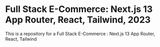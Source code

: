 # Full Stack E-Commerce: Next.js 13 App Router, React, Tailwind, 2023

This is a repository for a Full Stack E-Commerce : Next.js 13 App Router, React, Tailwind
